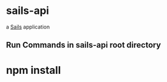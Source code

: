 # sails-api

a [Sails](http://sailsjs.org) application

## Run Commands in sails-api root directory
#
# npm install
#
# ###################################################################################